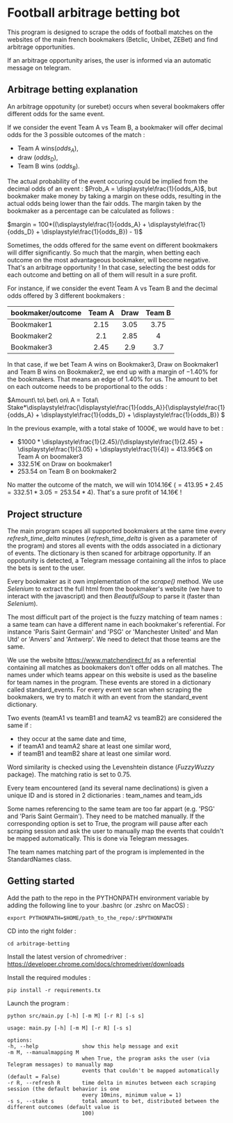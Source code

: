 # Football arbitrage betting bot

This program is designed to scrape the odds of football matches on the websites of the main french bookmakers (Betclic, Unibet, ZEBet) and find arbitrage opportunities.

If an arbitrage opportunity arises, the user is informed via an automatic message on telegram.

## Arbitrage betting explanation

An arbitrage oppotunity (or surebet) occurs when several bookmakers offer different odds for the same event.

If we consider the event Team A vs Team B, a bookmaker will offer decimal odds for the 3 possible outcomes of the match : 
- Team A wins($odds_A$), 
- draw ($odds_D$),
- Team B wins ($odds_B$).

The actual probability of the event occuring could be implied from the decimal odds of an event : $Prob_A = \displaystyle\frac{1}{odds_A}$, but bookmaker make money by taking a margin on these odds, resulting in the actual odds being lower than the fair odds.
The margin taken by the bookmaker as a percentage can be calculated as follows :

$margin = 100*((\displaystyle\frac{1}{odds_A} + \displaystyle\frac{1}{odds_D} + \displaystyle\frac{1}{odds_B}) - 1)$

Sometimes, the odds offered for the same event on different bookmakers will differ significantly. So much that the margin, when betting each outcome on the most advantageous bookmaker, will become negative. That's an arbitrage opportunity ! In that case, selecting the best odds for each outcome and betting on all of them will result in a sure profit.

For instance, if we consider the event Team A vs Team B and the decimal odds offered by 3 different bookmakers :

bookmaker/outcome  | Team A | Draw | Team B 
:--- | :---: | :---: | :---:
Bookmaker1 | 2.15 | 3.05 | 3.75
Bookmaker2 | 2.1 | 2.85 | 4
Bookmaker3 | 2.45 | 2.9  | 3.7

In that case, if we bet Team A wins on Bookmaker3, Draw on Bookmaker1 and Team B wins on Bookmaker2, we end up with a margin of $-1.40\%$ for the bookmakers. That means an edge of $1.40\%$ for us. The amount to bet on each outcome needs to be proportional to the odds :

$Amount\ to\ bet\ on\ A = Total\ Stake*\displaystyle\frac{\displaystyle\frac{1}{odds_A}}{\displaystyle\frac{1}{odds_A} + \displaystyle\frac{1}{odds_D} + \displaystyle\frac{1}{odds_B}}
$

In the previous example, with a total stake of 1000€, we would have to bet :
- $1000 * \displaystyle\frac{1}{2.45}/(\displaystyle\frac{1}{2.45} + \displaystyle\frac{1}{3.05} + \displaystyle\frac{1}{4}) = 413.95€$ on Team A on boomaker3
- 332.51€ on Draw on bookmaker1
- 253.54 on Team B on bookmaker2

No matter the outcome of the match, we will win 1014.16€ ($= 413.95*2.45 = 332.51*3.05 = 253.54*4$). That's a sure profit of 14.16€ !

## Project structure

The main program scapes all supported bookmakers at the same time every *refresh_time_delta* minutes (*refresh_time_delta* is given as a parameter of the program) and stores all events with the odds associated in a dictionary of events. The dictionary is then scaned for arbitrage opportunity. If an oppotunity is detected, a Telegram message containing all the infos to place the bets is sent to the user.

Every bookmaker as it own implementation of the *scrape()* method. We use *Selenium* to extract the full html from the bookmaker's website (we have to interact with the javascript) and then *BeautifulSoup* to parse it (faster than *Selenium*).

The most difficult part of the project is the fuzzy matching of team names : a same team can have a different name in each bookmaker's referential. For instance 'Paris Saint Germain' and 'PSG' or 'Manchester United' and Man Utd' or 'Anvers' and 'Antwerp'. We need to detect that those teams are the same.

We use the website https://www.matchendirect.fr/ as a referential containing all matches as bookmakers don't offer odds on all matches. The names under which teams appear on this website is used as the baseline for team names in the program. These events are stored in a dictionary called standard_events. For every event we scan when scraping the bookmakers, we try to match it with an event from the standard_event dictionary.

Two events (teamA1 vs teamB1 and teamA2 vs teamB2) are considered the same if : 
- they occur at the same date and time,
- if teamA1 and teamA2 share at least one similar word,
- if teamB1 and teamB2 share at least one similar word.

Word similarity is checked using the Levenshtein distance (*FuzzyWuzzy* package). The matching ratio is set to 0.75.

Every team encountered (and its several name declinations) is given a unique ID and is stored in 2 dictionaries : team_names and team_ids

Some names referencing to the same team are too far appart (e.g. 'PSG' and 'Paris Saint Germain'). They need to be matched manually. If the corresponding option is set to True, the program will pause after each scraping session and ask the user to manually map the events that couldn't be mapped automatically. This is done via Telegram messages.

The team names matching part of the program is implemented in the StandardNames class.

## Getting started

Add the path to the repo in the PYTHONPATH environment variable by adding the following line to your .bashrc (or .zshrc on MacOS) :

`export PYTHONPATH=$HOME/path_to_the_repo/:$PYTHONPATH`

CD into the right folder :

`cd arbitrage-betting`

Install the latest version of chromedriver : https://developer.chrome.com/docs/chromedriver/downloads

Install the required modules : 

`pip install -r requirements.tx`

Launch the program :

`python src/main.py [-h] [-m M] [-r R] [-s s]`

    usage: main.py [-h] [-m M] [-r R] [-s s]

    options:
    -h, --help              show this help message and exit
    -m M, --manualmapping M
                            when True, the program asks the user (via Telegram messages) to manually map
                            events that couldn't be mapped automatically (default = False)
    -r R, --refresh R       time delta in minutes between each scraping session (the default behavior is one
                            every 10mins, minimum value = 1)
    -s s, --stake s         total amount to bet, distributed between the different outcomes (default value is
                            100)